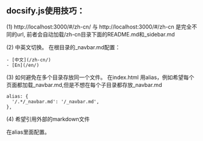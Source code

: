 ## docsify.js使用技巧：

(1) http://localhost:3000/#/zh-cn/ 与 http://localhost:3000/#/zh-cn 是完全不同的url, 前者会自动加载/zh-cn目录下面的README.md和_sidebar.md

(2) 中英文切换。
在根目录的_navbar.md配置：
```
- [中文](/zh-cn/)
- [En](/en/)
```

(3) 如何避免在多个目录存放同一个文件。
在index.html 用alias，例如希望每个页面都加载_navbar.md,但是不想在每个子目录都存放_navbar.md
```
alias: {
  '/.*/_navbar.md': '/_navbar.md',
},
```

(4) 希望引用外部的markdown文件

在alias里面配置。
